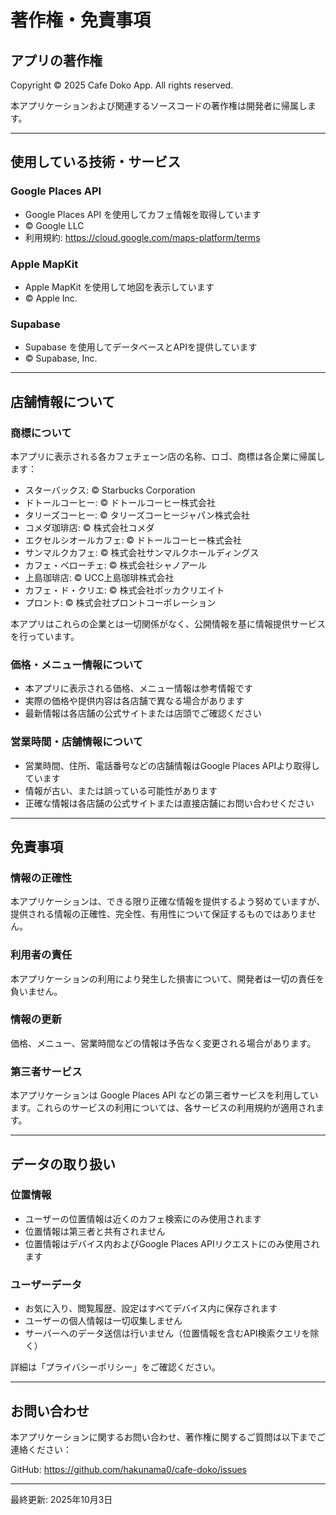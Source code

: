 # 著作権・免責事項

## アプリの著作権

Copyright © 2025 Cafe Doko App. All rights reserved.

本アプリケーションおよび関連するソースコードの著作権は開発者に帰属します。

---

## 使用している技術・サービス

### Google Places API
- Google Places API を使用してカフェ情報を取得しています
- © Google LLC
- 利用規約: https://cloud.google.com/maps-platform/terms

### Apple MapKit
- Apple MapKit を使用して地図を表示しています
- © Apple Inc.

### Supabase
- Supabase を使用してデータベースとAPIを提供しています
- © Supabase, Inc.

---

## 店舗情報について

### 商標について
本アプリに表示される各カフェチェーン店の名称、ロゴ、商標は各企業に帰属します：

- スターバックス: © Starbucks Corporation
- ドトールコーヒー: © ドトールコーヒー株式会社
- タリーズコーヒー: © タリーズコーヒージャパン株式会社
- コメダ珈琲店: © 株式会社コメダ
- エクセルシオールカフェ: © ドトールコーヒー株式会社
- サンマルクカフェ: © 株式会社サンマルクホールディングス
- カフェ・ベローチェ: © 株式会社シャノアール
- 上島珈琲店: © UCC上島珈琲株式会社
- カフェ・ド・クリエ: © 株式会社ポッカクリエイト
- プロント: © 株式会社プロントコーポレーション

本アプリはこれらの企業とは一切関係がなく、公開情報を基に情報提供サービスを行っています。

### 価格・メニュー情報について
- 本アプリに表示される価格、メニュー情報は参考情報です
- 実際の価格や提供内容は各店舗で異なる場合があります
- 最新情報は各店舗の公式サイトまたは店頭でご確認ください

### 営業時間・店舗情報について
- 営業時間、住所、電話番号などの店舗情報はGoogle Places APIより取得しています
- 情報が古い、または誤っている可能性があります
- 正確な情報は各店舗の公式サイトまたは直接店舗にお問い合わせください

---

## 免責事項

### 情報の正確性
本アプリケーションは、できる限り正確な情報を提供するよう努めていますが、提供される情報の正確性、完全性、有用性について保証するものではありません。

### 利用者の責任
本アプリケーションの利用により発生した損害について、開発者は一切の責任を負いません。

### 情報の更新
価格、メニュー、営業時間などの情報は予告なく変更される場合があります。

### 第三者サービス
本アプリケーションは Google Places API などの第三者サービスを利用しています。これらのサービスの利用については、各サービスの利用規約が適用されます。

---

## データの取り扱い

### 位置情報
- ユーザーの位置情報は近くのカフェ検索にのみ使用されます
- 位置情報は第三者と共有されません
- 位置情報はデバイス内およびGoogle Places APIリクエストにのみ使用されます

### ユーザーデータ
- お気に入り、閲覧履歴、設定はすべてデバイス内に保存されます
- ユーザーの個人情報は一切収集しません
- サーバーへのデータ送信は行いません（位置情報を含むAPI検索クエリを除く）

詳細は「プライバシーポリシー」をご確認ください。

---

## お問い合わせ

本アプリケーションに関するお問い合わせ、著作権に関するご質問は以下までご連絡ください：

GitHub: https://github.com/hakunama0/cafe-doko/issues

---

最終更新: 2025年10月3日

